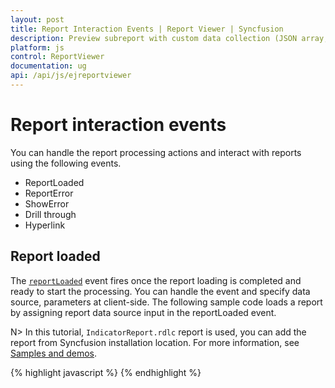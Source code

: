 ```yaml
---
layout: post
title: Report Interaction Events | Report Viewer | Syncfusion
description: Preview subreport with custom data collection (JSON array, IList, DataSet, and DataTable) and parameter using JavaScript Report Viewer.
platform: js
control: ReportViewer
documentation: ug
api: /api/js/ejreportviewer
---
```


# Report interaction events
You can handle the report processing actions and interact with reports using the following events.

* ReportLoaded
* ReportError
* ShowError
* Drill through
* Hyperlink

## Report loaded

The [`reportLoaded`](../api/ejreportviewer#events:reportloaded) event fires once the report loading is completed and ready to start the processing. You can handle the event and specify data source, parameters at client-side. The following sample code loads a report by assigning report data source input in the reportLoaded event.

N> In this tutorial, `IndicatorReport.rdlc` report is used, you can add the report from Syncfusion installation location. For more information, see [Samples and demos](/js/reportviewer/samples-and-demos).

{% highlight javascript %}
    <script type="text/javascript">

        $(function () {
            $("#container").ejReportViewer(
                {
                    reportServiceUrl: "/api/ReportsApi",
                    reportPath: '~/App_Data/IndicatorReport.rdlc',
                    reportLoaded: "onReportLoaded",
                    reportError: "onReportError",
                    showError: "onShowError",
                    hyperlink: "onHyperlink",
                    drillThrough: "onDrillThrough",
                });
        });
        function onReportLoaded(args) {

            var desc2013 = [
                {
                    No: 1, Name: "Carlos Slim", NetWorth: 73.0, Age: 73, CitizenShip: "Mexico", Source: "Telmex,America Movil, Grupo Carso", RankingStatus: 50, ProfitStatus: 75
                },
                {
                    No: 2, Name: "Bill Gates", NetWorth: 67.0, Age: 57, CitizenShip: "United States", Source: "Microsoft", RankingStatus: 50, ProfitStatus: 75
                },
                {
                    No: 3, Name: "Amancio Ortega", NetWorth: 57.0, Age: 57, CitizenShip: "Spain", Source: "Inditex Group", RankingStatus: 75, ProfitStatus: 75
                },
                {
                    No: 4, Name: "Warren Buffett", NetWorth: 53.0, Age: 82, CitizenShip: "United States", Source: "Berkshire Hathaway", RankingStatus: 25, ProfitStatus: 75
                },
                {
                    No: 5, Name: "Larry Ellison", NetWorth: 43.0, Age: 68, CitizenShip: "United States", Source: "Oracle Corporation", RankingStatus: 75, ProfitStatus: 75
                },
                {
                    No: 6, Name: "Charles Koch", NetWorth: 34.0, Age: 77, CitizenShip: "United States", Source: "Koch Industries", RankingStatus: 75, ProfitStatus: 75
                },
                {
                    No: 7, Name: "David Koch", NetWorth: 34.0, Age: 72, CitizenShip: "United States", Source: "Koch Industries", RankingStatus: 75, ProfitStatus: 75
                },
                {
                    No: 8, Name: "Li Ka-shing", NetWorth: 32.0, Age: 84, CitizenShip: "Hong Kong/ Canada", Source: "Cheung Kong Holdings", RankingStatus: 75, ProfitStatus: 75
                },
                {
                    No: 9, Name: "Liliane Bettencourt", NetWorth: 30.0, Age: 90, CitizenShip: "France", Source: "L'Oreal", RankingStatus: 75, ProfitStatus: 75
                },
                {
                    No: 10, Name: "Bernard Arnault", NetWorth: 29.0, Age: 63, CitizenShip: "France", Source: "LVMH Moet Hennessy Louis Vuitton", RankingStatus: 25, ProfitStatus: 25
                }];

            var desc2012 = [
                {
                    No: 1, Name: "Carlos Slim", NetWorth: 69.0, Age: 72, CitizenShip: "Mexico", Source: "Telmex,America Movil, Grupo Carso", RankingStatus: 50, ProfitStatus: 25
                },
                {
                    No: 2, Name: "Bill Gates", NetWorth: 61.0, Age: 56, CitizenShip: "United States", Source: "Microsoft", RankingStatus: 50, ProfitStatus: 75
                },
                {
                    No: 3, Name: "Warren Buffett", NetWorth: 44.0, Age: 81, CitizenShip: "United States", Source: "Berkshire Hathaway", RankingStatus: 50, ProfitStatus: 25
                },
                {
                    No: 4, Name: "Bernard Arnault", NetWorth: 41.0, Age: 63, CitizenShip: "France", Source: "LVMH Moet Hennessy Louis Vuitton", RankingStatus: 50, ProfitStatus: 75
                },
                {
                    No: 5, Name: "Amancio Ortega", NetWorth: 37.5, Age: 75, CitizenShip: "Spain", Source: "Inditex Group", RankingStatus: 75, ProfitStatus: 75
                },
                {
                    No: 6, Name: "Larry Ellison", NetWorth: 36.0, Age: 67, CitizenShip: "United States", Source: "Oracle Corporation", RankingStatus: 25, ProfitStatus: 75
                },
                {
                    No: 7, Name: "Eike Batista", NetWorth: 30.0, Age: 55, CitizenShip: "Brazil", Source: "EBX Group", RankingStatus: 75, ProfitStatus: 75
                },
                {
                    No: 8, Name: "Stefan Persson", NetWorth: 26.5, Age: 64, CitizenShip: "Sweden", Source: "H&M", RankingStatus: 75, ProfitStatus: 75
                },
                {
                    No: 9, Name: "Li Ka-shing", NetWorth: 25.0, Age: 83, CitizenShip: "Hong Kong/ Canada", Source: "Cheung Kong Holdings", RankingStatus: 75, ProfitStatus: 75
                },
                {
                    No: 10, Name: "Karl Albrecht", NetWorth: 25.4, Age: 92, CitizenShip: "Germany", Source: "Aldi", RankingStatus: 75, ProfitStatus: 25
                }];

            var description = [
                {
                    Status: 25, Description: "Has not changed from the previous ranking."
                },
                {
                    Status: 50, Description: "Has increased from the previous ranking."
                },
                {
                    Status: 75, Description: "Has decreased from the previous ranking."
                }];

            var reportObj = $('#container').data("ejReportViewer");
            reportObj.model.dataSources = [{
                value: ej.DataManager(desc2013).executeLocal(ej.Query()),
                name: "DataSet1"
            }, {
                value: ej.DataManager(desc2012).executeLocal(ej.Query()),
                name: "DataSet2"
            }, {
                value: ej.DataManager(description).executeLocal(ej.Query()),
                name: "DataSet3"
            }];
        }
    </script>
{% endhighlight %}

## Report error
When an error occurs in the report processing, it raises the [`reportError`](../api/ejreportviewer#events:reporterror) event. You can handle the event and show the details in your custom dialog instead of component default error detail interface.

{% highlight javascript %}
    <script type="text/javascript">
        $(function () {
            $("#container").ejReportViewer(
                {
                    reportServiceUrl: "/api/ReportsApi",
                    reportPath: '~/App_Data/IndicatorReport.rdlc',
                    reportError: "onReportError",
                });
        });
        function onReportError(args) {
            alert(args.errmsg);

            args.cancel = true;
        }
    </script>
{% endhighlight %}

N> To suppress the default error dialog, set the cancel argument to true.

## Show error
The [`showError`](../api/ejreportviewer#events:showerror) event invoked whenever the user clicks a report item that contains an error in processing. It provides detailed information about the cause of the error. You can hide the default dialog and show your customized dialog.

{% highlight javascript %}
    <script type="text/javascript">

        $(function () {
            $("#container").ejReportViewer(
                {
                    reportServiceUrl: "/api/ReportsApi",
                    reportPath: '~/App_Data/IndicatorReport.rdlc',
                    showError: "onShowError",
                });
        });

        function onShowError(args) {
            alert("Error code : " + args.errorCode + "\n" +
                "Error Detail : " + args.errorDetail + "\n" +
                "Error Message : " + args.errorMessage);

            args.cancel = true;
        }
    </script>
{% endhighlight %}

## Drill through
When a drill through item is selected in a report, it invokes the [`drillThrough`](../api/ejreportviewer#events:drillthrough) event. You can change the drill through arguments such as report parameter and data sources. The following sample code can be used to change the drill through report name and set the parameter value before the drill through report is rendered.

{% highlight c# %}
    <script type="text/javascript">

        $(function () {
            $("#container").ejReportViewer(
                {
                    reportServiceUrl: "/api/ReportsApi",
                    reportPath: '~/App_Data/SubReport_Detail.rdl',
                    drillThrough: "onDrillThrough",
                });
        });

        function onDrillThrough(args) {
            args.actionInfo.ReportName = "Sales Order Detail";
            args.actionInfo.Parameters = [{ name: 'SalesOrderNumber', labels: ['SO50751'], values: ['SO50751'] }];
        }
    </script>
{% endhighlight %}

## Hyperlink
The [`hyperlink`](../api/ejreportviewer#events:hyperlink) event occurs when the user clicks a hyperlink in a report, before the hyperlink is followed. The following sample code redirects to a new custom URL and cancels the component default action.

{% highlight c# %}
    <script type="text/javascript">
        $(function () {
            $("#container").ejReportViewer(
                {
                    reportServiceUrl: "/api/ReportsApi",
                    reportPath: '~/App_Data/SubReport_Detail.rdl',
                    hyperlink: "onHyperlink",
                });
        });
        function onHyperlink(args) {
            args.cancel = true;
            window.open(args.actionInfo.Hyperlink + "/Report Parameter");
        }
    </script>
{% endhighlight %}
